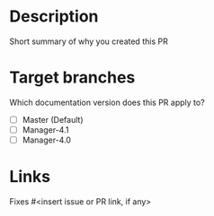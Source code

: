 # Description

Short summary of why you created this PR

# Target branches

Which documentation version does this PR apply to?

- [ ] Master (Default)
- [ ] Manager-4.1
- [ ] Manager-4.0

# Links

Fixes #<insert issue or PR link, if any>
